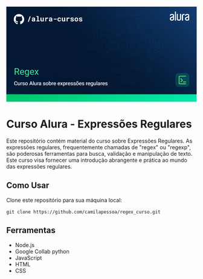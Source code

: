 ![Imagem com texto Curso de Expressões regulares](assets/Programação-Regex.png "Title")
# Curso Alura - Expressões Regulares

Este repositório contém material do curso sobre Expressões Regulares. As expressões regulares, frequentemente chamadas de "regex" ou "regexp", são poderosas ferramentas para busca, validação e manipulação de texto. Este curso visa fornecer uma introdução abrangente e prática ao mundo das expressões regulares.

## Como Usar

Clone este repositório para sua máquina local:

   ```shell
   git clone https://github.com/camilapessoa/regex_curso.git
```
## Ferramentas
- Node.js
- Google Collab python
- JavaScript
- HTML
- CSS